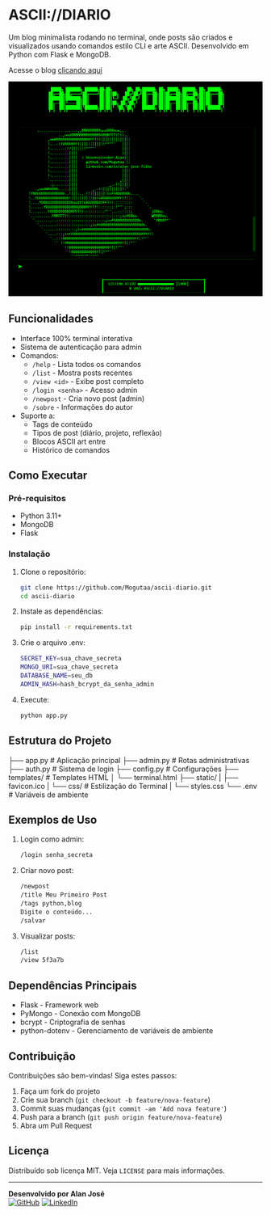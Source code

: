 # ASCII://DIARIO

Um blog minimalista rodando no terminal, onde posts são criados e visualizados usando comandos estilo CLI e arte ASCII. Desenvolvido em Python com Flask e MongoDB.

Acesse o blog [clicando aqui](https://asciidiario.onrender.com/)

![ASCII Art Preview](/static/ascii_diario.png)

## Funcionalidades

- Interface 100% terminal interativa
- Sistema de autenticação para admin
- Comandos:
  - `/help` - Lista todos os comandos
  - `/list` - Mostra posts recentes
  - `/view <id>` - Exibe post completo
  - `/login <senha>` - Acesso admin
  - `/newpost` - Cria novo post (admin)
  - `/sobre` - Informações do autor
- Suporte a:
  - Tags de conteúdo
  - Tipos de post (diário, projeto, reflexão)
  - Blocos ASCII art entre ``` ```
  - Histórico de comandos

## Como Executar

### Pré-requisitos
- Python 3.11+
- MongoDB
- Flask

### Instalação
1. Clone o repositório:
    ```bash
    git clone https://github.com/Mogutaa/ascii-diario.git
    cd ascii-diario

2. Instale as dependências:
    ```bash
    pip install -r requirements.txt

3. Crie o arquivo .env:
    ```bash
    SECRET_KEY=sua_chave_secreta
    MONGO_URI=sua_chave_secreta
    DATABASE_NAME=seu_db
    ADMIN_HASH=hash_bcrypt_da_senha_admin

4. Execute:
    ```bash
    python app.py

## Estrutura do Projeto

├── app.py          # Aplicação principal
├── admin.py        # Rotas administrativas
├── auth.py         # Sistema de login
├── config.py       # Configurações
├── templates/      # Templates HTML
│   └── terminal.html
├── static/
|   ├── favicon.ico 
|   └── css/        # Estilização do Terminal
|       └── styles.css 
└── .env            # Variáveis de ambiente


## Exemplos de Uso

1. Login como admin:
    ```bash
    /login senha_secreta

2. Criar novo post:
    ```bash
    /newpost
    /title Meu Primeiro Post
    /tags python,blog
    Digite o conteúdo...
    /salvar

3. Visualizar posts:
    ```bash
    /list
    /view 5f3a7b


## Dependências Principais
- Flask - Framework web
- PyMongo - Conexão com MongoDB
- bcrypt - Criptografia de senhas
- python-dotenv - Gerenciamento de variáveis de ambiente

## Contribuição
Contribuições são bem-vindas! Siga estes passos:
1. Faça um fork do projeto
2. Crie sua branch (`git checkout -b feature/nova-feature`)
3. Commit suas mudanças (`git commit -am 'Add nova feature'`)
4. Push para a branch (`git push origin feature/nova-feature`)
5. Abra um Pull Request

## Licença
Distribuído sob licença MIT. Veja `LICENSE` para mais informações.

---

**Desenvolvido por Alan José**  
[![GitHub](https://img.shields.io/badge/GitHub-100000?style=flat&logo=github)](https://github.com/Mogutaa)
[![LinkedIn](https://img.shields.io/badge/LinkedIn-0077B5?style=flat&logo=linkedin)](https://www.linkedin.com/in/alan-jose-filho/)
